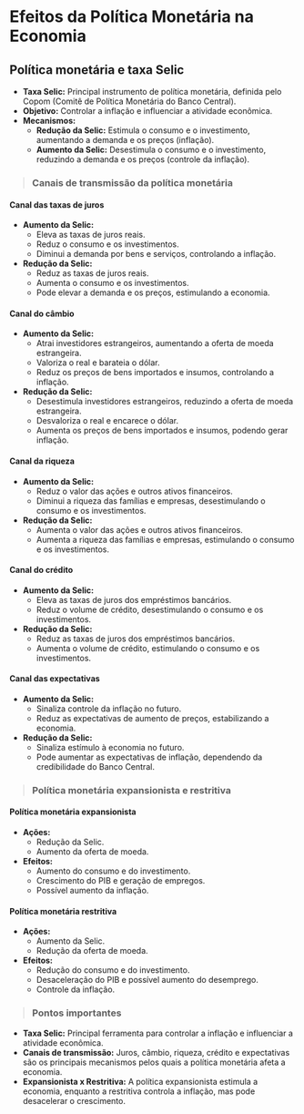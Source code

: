 # Efeitos da Política Monetária na Economia

## Política monetária e taxa Selic
- **Taxa Selic:** Principal instrumento de política monetária, definida pelo Copom (Comitê de Política Monetária do Banco Central).
- **Objetivo:** Controlar a inflação e influenciar a atividade econômica.
- **Mecanismos:**
  - **Redução da Selic:** Estimula o consumo e o investimento, aumentando a demanda e os preços (inflação).
  - **Aumento da Selic:** Desestimula o consumo e o investimento, reduzindo a demanda e os preços (controle da inflação).

> ### Canais de transmissão da política monetária

#### Canal das taxas de juros
- **Aumento da Selic:**
  - Eleva as taxas de juros reais.
  - Reduz o consumo e os investimentos.
  - Diminui a demanda por bens e serviços, controlando a inflação.
- **Redução da Selic:**
  - Reduz as taxas de juros reais.
  - Aumenta o consumo e os investimentos.
  - Pode elevar a demanda e os preços, estimulando a economia.

#### Canal do câmbio
- **Aumento da Selic:**
  - Atrai investidores estrangeiros, aumentando a oferta de moeda estrangeira.
  - Valoriza o real e barateia o dólar.
  - Reduz os preços de bens importados e insumos, controlando a inflação.
- **Redução da Selic:**
  - Desestimula investidores estrangeiros, reduzindo a oferta de moeda estrangeira.
  - Desvaloriza o real e encarece o dólar.
  - Aumenta os preços de bens importados e insumos, podendo gerar inflação.

#### Canal da riqueza
- **Aumento da Selic:**
  - Reduz o valor das ações e outros ativos financeiros.
  - Diminui a riqueza das famílias e empresas, desestimulando o consumo e os investimentos.
- **Redução da Selic:**
  - Aumenta o valor das ações e outros ativos financeiros.
  - Aumenta a riqueza das famílias e empresas, estimulando o consumo e os investimentos.

#### Canal do crédito
- **Aumento da Selic:**
  - Eleva as taxas de juros dos empréstimos bancários.
  - Reduz o volume de crédito, desestimulando o consumo e os investimentos.
- **Redução da Selic:**
  - Reduz as taxas de juros dos empréstimos bancários.
  - Aumenta o volume de crédito, estimulando o consumo e os investimentos.

#### Canal das expectativas
- **Aumento da Selic:**
  - Sinaliza controle da inflação no futuro.
  - Reduz as expectativas de aumento de preços, estabilizando a economia.
- **Redução da Selic:**
  - Sinaliza estímulo à economia no futuro.
  - Pode aumentar as expectativas de inflação, dependendo da credibilidade do Banco Central.

> ### Política monetária expansionista e restritiva

#### Política monetária expansionista
- **Ações:**
  - Redução da Selic.
  - Aumento da oferta de moeda.
- **Efeitos:**
  - Aumento do consumo e do investimento.
  - Crescimento do PIB e geração de empregos.
  - Possível aumento da inflação.

#### Política monetária restritiva
- **Ações:**
  - Aumento da Selic.
  - Redução da oferta de moeda.
- **Efeitos:**
  - Redução do consumo e do investimento.
  - Desaceleração do PIB e possível aumento do desemprego.
  - Controle da inflação.

> ### Pontos importantes
- **Taxa Selic:** Principal ferramenta para controlar a inflação e influenciar a atividade econômica.
- **Canais de transmissão:** Juros, câmbio, riqueza, crédito e expectativas são os principais mecanismos pelos quais a política monetária afeta a economia.
- **Expansionista x Restritiva:** A política expansionista estimula a economia, enquanto a restritiva controla a inflação, mas pode desacelerar o crescimento.